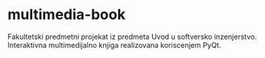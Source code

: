 # multimedia-book

Fakultetski predmetni projekat iz predmeta Uvod u softversko inzenjerstvo. Interaktivna multimedijalno knjiga realizovana koriscenjem PyQt.
